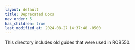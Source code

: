 ```yaml
---
layout: default
title: Deprecated Docs
nav_order: 5
has_children: true
last_modified_at: 2024-08-27 14:37:48 -0500
---
```

 
This directory includes old guides that were used in ROB550.